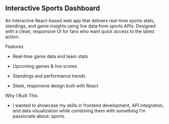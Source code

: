 ##  Interactive Sports Dashboard

An interactive React-based web app that delivers real-time sports stats, standings, and game insights using live data from sports APIs. Designed with a clean, responsive UI for fans who want quick access to the latest action.

Features

- Real-time game data and team stats

- Upcoming games & live scores

- Standings and performance trends

- Sleek, responsive design built with React

Why I Built This

- I wanted to showcase my skills in frontend development, API integration, and data visualization while combining them with something I’m passionate about: sports.
